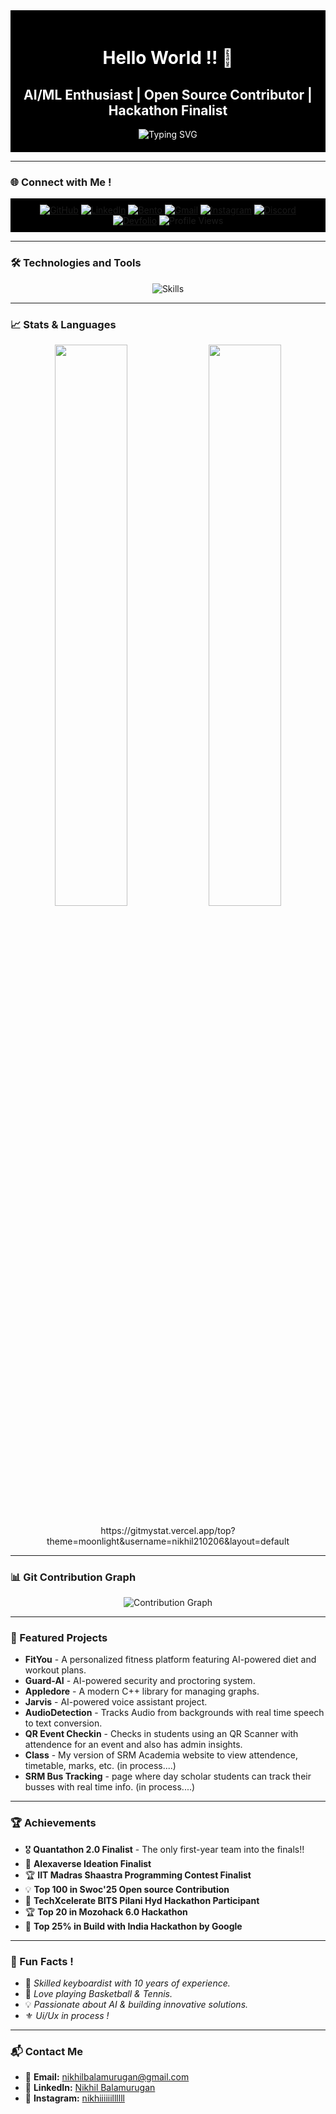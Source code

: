 <div align="center" style="background-color:#000; color:#fff; padding:20px;">
  <h1>Hello World !! 👋</h1>
  <h2>AI/ML Enthusiast | Open Source Contributor | Hackathon Finalist</h2>
  <img src="https://readme-typing-svg.herokuapp.com?font=Poppins&size=30&color=FF4F00&center=true&vCenter=true&width=800&lines=Welcome+to+my+GitHub+profile!;AI/ML+Developer+%7C+Open-Source+Contributor" alt="Typing SVG" />
</div>

---

### 🌐 Connect with Me !
<div align="center" style="background-color:#000; padding:10px;">
  <a href="https://github.com/Nikhil210206" target="_blank"><img alt="GitHub" src="https://img.shields.io/badge/GitHub-%23121011.svg?style=for-the-badge&logo=github&logoColor=white"/></a>
  <a href="https://www.linkedin.com/in/nikhil-b-029a6032b/" target="_blank"><img alt="LinkedIn" src="https://img.shields.io/badge/LinkedIn-0A66C2?style=for-the-badge&logo=linkedin&logoColor=white"/></a>
  <a href="https://bento.me/nikhilb" target="_blank"><img alt="Bento" src="https://img.shields.io/badge/Bento.me-%23000000.svg?style=for-the-badge&logo=bento&logoColor=white"/></a>
  <a href="mailto:nikhilbalamurugan@gmail.com" target="_blank"><img alt="Gmail" src="https://img.shields.io/badge/Gmail-D14836?style=for-the-badge&logo=gmail&logoColor=white"/></a>
  <a href="https://www.instagram.com/nikhiiiiiillllll/" target="_blank"><img alt="Instagram" src="https://img.shields.io/badge/Instagram-E4405F?style=for-the-badge&logo=instagram&logoColor=white"/></a>
  <a href="https://discord.com/users/nikhilb_13596" target="_blank"><img alt="Discord" src="https://img.shields.io/badge/Discord-5865F2?style=for-the-badge&logo=discord&logoColor=white"/></a>
  <a href="https://devfolio.co/@Nikhil_6938" target="_blank"><img alt="Devfolio" src="https://img.shields.io/badge/Devfolio-%230A0A0A.svg?style=for-the-badge&logo=dev.to&logoColor=white"/></a>
  <img alt="Profile Views" src="https://komarev.com/ghpvc/?username=Nikhil210206&label=Profile+Views&color=orange&style=for-the-badge"/>
</div>

---

### 🛠️ Technologies and Tools 
<div align="center">
  <img src="https://skillicons.dev/icons?i=python,cpp,c,js,react,flask,tensorflow,pytorch,opencv,git,github,vscode,figma,mongodb,postman&theme=dark" alt="Skills" />
</div>

---

### 📈 Stats & Languages 
<div align="center">
  <img src="https://github-readme-stats.vercel.app/api?username=Nikhil210206&show_icons=true&theme=radical&hide_title=true" width="48%" />
  <img src="https://github-readme-streak-stats.herokuapp.com/?user=Nikhil210206&theme=radical&hide_title=true" width="48%" />
  <br/><br/>
  https://gitmystat.vercel.app/top?theme=moonlight&username=nikhil210206&layout=default
</div>

---

### 📊 Git Contribution Graph
<div align="center">
  <img src="https://github-readme-activity-graph.vercel.app/graph?username=Nikhil210206&bg_color=000000&color=ffffff&line=ff4f00&point=ff9900&area=true&hide_border=true" alt="Contribution Graph"/>
</div>

---

### 🚀 Featured Projects
- **FitYou** - A personalized fitness platform featuring AI-powered diet and workout plans.
- **Guard-AI** - AI-powered security and proctoring system.
- **Appledore** - A modern C++ library for managing graphs.
- **Jarvis** - AI-powered voice assistant project.
- **AudioDetection** - Tracks Audio from backgrounds with real time speech to text conversion.
- **QR Event Checkin** - Checks in students using an QR Scanner with attendence for an event and also has admin insights.
- **Class** - My version of SRM Academia website to view attendence, timetable, marks, etc. (in process....)
- **SRM Bus Tracking** - page where day scholar students can track their busses with real time info. (in process....)

---

### 🏆 Achievements
- 🎖️ **Quantathon 2.0 Finalist** - The only first-year team into the finals!!
- 🎉 **Alexaverse Ideation Finalist**
- 🏆 **IIT Madras Shaastra Programming Contest Finalist**
- 💡 **Top 100 in Swoc'25 Open source Contribution**
- 🏅 **TechXcelerate BITS Pilani Hyd Hackathon Participant**
- 🏆 **Top 20 in Mozohack 6.0 Hackathon**
- 🏅 **Top 25% in Build with India Hackathon by Google**

---

### 🎉 Fun Facts !
- 🎹 *Skilled keyboardist with 10 years of experience.*
- 🏀 *Love playing Basketball & Tennis.*
- 💡 *Passionate about AI & building innovative solutions.*
- ⚜️ *Ui/Ux in process !*

---

### 📬 Contact Me
- 📩 **Email:** [nikhilbalamurugan@gmail.com](mailto:nikhilbalamurugan@gmail.com)
- 🔗 **LinkedIn:** [Nikhil Balamurugan](https://www.linkedin.com/in/nikhil-b-029a6032b/)
- 📸 **Instagram:** [nikhiiiiiillllll](https://www.instagram.com/nikhiiiiiillllll/)

